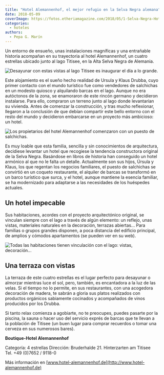 ```yaml
---
title: "Hotel Alemannenhof, el mejor refugio en la Selva Negra alemana"
date: 2018-05-09
coverImage: https://fotos.etheriamagazine.com/2018/05/1-Selva-Negra-Hotel-Alemannenhof.jpg
categories: 
  - hoteles
authors: 
  - Pepa G. Marín
---
```


Un entorno de ensueño, unas instalaciones magníficas y una entrañable historia acompañan 
en su trayectoria al hotel Alemannenhof, un cuatro estrellas ubicado junto al lago 
Titisee, en la Alta Selva Negra de Alemania. 

![Desayunar con estas vistas al lago Titisee es inaugurar el día a lo grande.](https://fotos.etheriamagazine.com/2018/05/1-Selva-Negra-Hotel-Alemannenhof.jpg "Desayunar con estas vistas al lago Titisee es inaugurar el día a lo grande.")

Este alojamiento es el sueño hecho realidad de Ursula y Klaus Drubba, cuyo primer 
contacto con el mundo turístico fue como vendedores de salchichas en un modesto quiosco 
y alquilando barcas en el lago. Aunque no era autóctonos de la zona, se enamoraron de 
este rincón germano y decidieron instalarse. Para ello, compraron un terreno junto al 
lago donde levantarían su vivienda. Antes de comenzar la construcción, y tras mucho 
reflexionar, llegaron a la conclusión de que debían compartir este bello entorno con el 
resto del mundo y decidieron embarcarse en un proyecto más ambicioso: un hotel. 

![Los propietarios del hotel Alemannenhof comenzaron con un puesto de salchichas.](https://fotos.etheriamagazine.com/2018/05/5-Selva-Negra-Hotel-Alemannenhof.jpg "Los propietarios del hotel Alemannenhof comenzaron con un puesto de salchichas.")

Es muy loable que esta familia, sencilla y sin conocimientos de arquitectura, decidiese 
levantar un hotel que recogiese la tendencia constructora original de la Selva Negra. 
Basándose en libros de historia han conseguido un hotel armónico al que no le falta un 
detalle. Actualmente son sus hijos, Úrsula y Klaus, los que regentan los negocios 
familiares, el puesto de salchichas se convirtió en un coqueto restaurante, el alquiler 
de barcas se transformó en un barco turístico que surca, y el hotel, aunque mantiene la 
esencia familiar, se ha modernizado para adaptarse a las necesidades de los huéspedes 
actuales. 

## Un hotel impecable

Sus habitaciones, acordes con el proyecto arquitectónico original, se vinculan siempre 
con el lago a través de algún elemento: un reflejo, unas vistas, materiales naturales en 
la decoración, terrazas abiertas... Para familias o grupos grandes disponen, a poca 
distancia del edificio principal, de amplios y cómodos apartamentos (se pueden ver en su 
web). 

![Todas las habitaciones tienen vinculación con el lago: vistas, decoración...](https://fotos.etheriamagazine.com/2018/05/3-Selva-Negra-Hotel-Alemannenhof.jpg "Todas las habitaciones tienen vinculación con el lago: vistas, decoración...")

## Una terraza con vistas

La terraza de este cuatro estrellas es el lugar perfecto para desayunar o almorzar 
mientras luce el sol, pero, también, es encantadora a la luz de las velas. Si el tiempo 
no lo permite, en sus restaurantes, con una acogedora decoración de madera, te sabrán a 
gloria sus platos realizados con productos orgánicos sabiamente cocinados y acompañados 
de vinos producidos por los Drubba. 

Si tanto relax comienza a agobiarte, no te preocupes, puedes pasarte por la piscina, la 
sauna o hacer uso del servicio exprés de barcas que te llevan a la población de Titisee 
(un buen lugar para comprar recuerdos o tomar una cerveza en sus numerosos bares). 

**Boutique-Hotel Alemannenhof** 

Categoría: 4 estrellas Dirección: Bruderhalde 21. Hinterzarten am Titisee Tel. +49 
(0)7652 / 9118-0 

Más información en [www.hotel-alemannenhof.de](http://www.hotel-alemannenhof.de)
